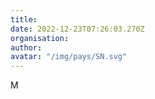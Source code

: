 ```yaml
---
title: 
date: 2022-12-23T07:26:03.270Z
organisation: 
author: 
avatar: "/img/pays/SN.svg"
---
```


M